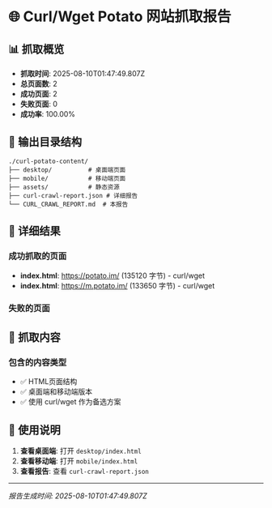 # 🌐 Curl/Wget Potato 网站抓取报告

## 📊 抓取概览

- **抓取时间**: 2025-08-10T01:47:49.807Z
- **总页面数**: 2
- **成功页面**: 2
- **失败页面**: 0
- **成功率**: 100.00%

## 📁 输出目录结构

```
./curl-potato-content/
├── desktop/          # 桌面端页面
├── mobile/           # 移动端页面
├── assets/           # 静态资源
├── curl-crawl-report.json # 详细报告
└── CURL_CRAWL_REPORT.md  # 本报告
```

## 📝 详细结果

### 成功抓取的页面
- **index.html**: https://potato.im/ (135120 字节) - curl/wget
- **index.html**: https://m.potato.im/ (133650 字节) - curl/wget

### 失败的页面


## 🎯 抓取内容

### 包含的内容类型
- ✅ HTML页面结构
- ✅ 桌面端和移动端版本
- ✅ 使用 curl/wget 作为备选方案

## 🚀 使用说明

1. **查看桌面端**: 打开 `desktop/index.html`
2. **查看移动端**: 打开 `mobile/index.html`
3. **查看报告**: 查看 `curl-crawl-report.json`

---
*报告生成时间: 2025-08-10T01:47:49.807Z*

